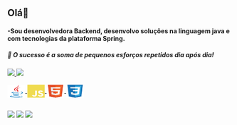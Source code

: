 ## Olá👋
#### -Sou desenvolvedora Backend, desenvolvo soluções na linguagem java e com tecnologias da plataforma Spring.
##### 📌 O sucesso é a soma de pequenos esforços repetidos dia após dia! 

 <div>
  <a href="https://github.com/miquelanemelo">
  <img height="170em" src="https://github-readme-stats.vercel.app/api?username=miquelanemelo&show_icons=true&theme=nightowl&include_all_commits=true&count_private=true"/>
  <img height="170em" src="https://github-readme-stats.vercel.app/api/top-langs/?username=miquelanemelo&layout=compact&langs_count=16&theme=nightowl"/>
</div>
<div style="display: inline_block"><br>
  <img align="center" alt="mique-Java" height="30" width="40" src="https://raw.githubusercontent.com/devicons/devicon/master/icons/java/java-original.svg">
  <img align="center" alt="mique-Js" height="30" width="40" src="https://raw.githubusercontent.com/devicons/devicon/master/icons/javascript/javascript-plain.svg">
  <img align="center" alt="mique-HTML" height="30" width="40" src="https://raw.githubusercontent.com/devicons/devicon/master/icons/html5/html5-original.svg">
  <img align="center" alt="mique-CSS" height="30" width="40" src="https://raw.githubusercontent.com/devicons/devicon/master/icons/css3/css3-original.svg">
  </div>
  
  ##
 
<div>
  <a href="https://www.linkedin.com/in/miquelane-melo-588323182/" target="_blank"><img src="https://img.shields.io/badge/-LinkedIn-%230077B5?style=for-the-badge&logo=linkedin&logoColor=white" target="_blank"></a>
 <a href = "mailto: miquelanepmelo@gmail.com"><img src="https://img.shields.io/badge/-Gmail-%23333?style=for-the-badge&logo=gmail&logoColor=red,white" target="_blank"></a>
 <a href="https://instagram.com/miquelane_melo"target="_blank"><img src="https://img.shields.io/badge/-Instagram-%23E4405F?style=for-the-badge&logo=instagram&logoColor=white" target="_blank"></a>
</div>
 
 
 

